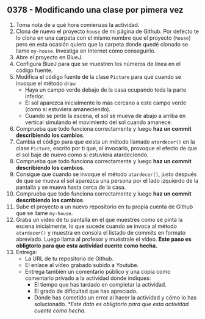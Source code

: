 ## 0378 - Modificando una clase por pimera vez

1. Toma nota de a qué hora comienzas la actividad.
2. Clona de nuevo el proyecto `house` de mi página de Github. Por defecto te lo clona en una carpeta con el mismo nombre que el proyecto (`house`) pero en esta ocasión quiero que la carpeta donde quedé clonado se llame `my-house`. Investiga en Internet cómo conseguirlo.
3. Abre el proyecto en BlueJ.
4. Configura BlueJ para que se muestren los números de línea en el código fuente.
4. Modifica el código fuente de la clase `Picture` para que cuando se invoque el método `draw`:
    - Haya un campo verde debajo de la casa ocupando toda la parte inferior.
    - El sol aparezca inicialmente lo más cercano a este campo verde (como si estuviera amaneciendo).
    - Cuando se pinte la escena, el sol se mueva de abajo a arriba en vertical simulando el movimiento del sol cuando amanece. 
5. Comprueba que todo funciona correctamente y luego **haz un commit describiendo los cambios**.
8. Cambia el código para que exista un método llamado `atardecer()` en la clase `Picture`, escrito por ti que, al invocarlo, provoque el efecto de que el sol baje de nuevo como si estuviera atardeciendo.
7. Comprueba que todo funciona correctamente y luego **haz un commit describiendo los cambios**.
9. Consigue que cuando se invoque el método `atardecer()`, justo después de que se mueva el sol aparezca una persona por el lado izquierdo de la pantalla y se mueva hasta cerca de la casa.
9. Comprueba que todo funciona correctamente y luego **haz un commit describiendo los cambios**.
8. Sube el proyecto a un nuevo repositorio en tu propia cuenta de Github que se llame `my-house`.
9. Graba un video de tu pantalla en el que muestres como se pinta la escena inicialmente, lo que sucede cuando se invoca al método `atardecer()` y muestra en consola el listado de commits en formato abreviado. Luego llama al profesor y muéstrale el vídeo. **Este paso es obligtorio para que esta actividad cuente como hecha.**
9. Entrega:
    - La URL de tu repositorio de Github.
    - El enlace al vídeo grabado subido a Youtube.
    - Entrega también un comentario público y una copia como comentario privado a la actividad donde indiques:
        - El tiempo que has tardado en completar la actividad.
        - El grado de dificultad que has apreciado.
        - Dónde has cometido un error al hacer la actividad y cómo lo has solucionado. **Este dato es obligtorio para que esta actividad cuente como hecha.*
